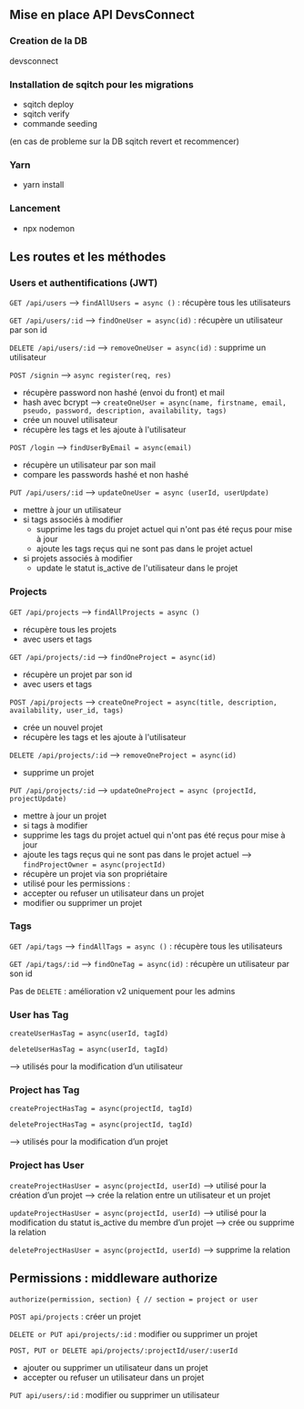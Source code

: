 ## Mise en place API DevsConnect

### Creation de la DB

devsconnect

### Installation de sqitch pour les migrations

- sqitch deploy
- sqitch verify
- commande seeding

(en cas de probleme sur la DB sqitch revert et recommencer)

### Yarn

- yarn install

### Lancement

- npx nodemon

## Les routes et les méthodes

### Users et authentifications (JWT)

`GET /api/users`
  --> `findAllUsers = async ()` : récupère tous les utilisateurs

`GET /api/users/:id`
  --> `findOneUser = async(id)` : récupère un utilisateur par son id

`DELETE /api/users/:id`
  --> `removeOneUser = async(id)` : supprime un utilisateur

`POST /signin`
--> `async register(req, res)`
  - récupère password non hashé (envoi du front) et mail
  - hash avec bcrypt
--> `createOneUser = async(name, firstname, email, pseudo, password, description, availability, tags)`
  - crée un nouvel utilisateur
  - récupère les tags et les ajoute à l'utilisateur

`POST /login`
--> `findUserByEmail = async(email)`
  - récupère un utilisateur par son mail
  - compare les passwords hashé et non hashé

`PUT /api/users/:id`
--> `updateOneUser = async (userId, userUpdate)`
  - mettre à jour un utilisateur
  - si tags associés à modifier
    - supprime les tags du projet actuel qui n'ont pas été reçus pour mise à jour
    - ajoute les tags reçus qui ne sont pas dans le projet actuel
  - si projets associés à modifier
    - update le statut is_active de l'utilisateur dans le projet

### Projects

`GET /api/projects`
--> `findAllProjects = async ()`
  - récupère tous les projets
  - avec users et tags

`GET /api/projects/:id`
--> `findOneProject = async(id)`
  - récupère un projet par son id
  - avec users et tags

`POST /api/projects`
--> `createOneProject = async(title, description, availability, user_id, tags)`
  - crée un nouvel projet 
  - récupère les tags et les ajoute à l'utilisateur

`DELETE /api/projects/:id`
--> `removeOneProject = async(id)`
  - supprime un projet

`PUT /api/projects/:id`
--> `updateOneProject = async (projectId, projectUpdate)`
  - mettre à jour un projet
  - si tags à modifier
  - supprime les tags du projet actuel qui n'ont pas été reçus pour mise à jour
  - ajoute les tags reçus qui ne sont pas dans le projet actuel
--> `findProjectOwner = async(projectId)`
  - récupère un projet via son propriétaire
  - utilisé pour les permissions :
  - accepter ou refuser un utilisateur dans un projet
  - modifier ou supprimer un projet

### Tags

`GET /api/tags`
--> `findAllTags = async ()` : récupère tous les utilisateurs

`GET /api/tags/:id`
--> `findOneTag = async(id)` : récupère un utilisateur par son id

Pas de `DELETE` : amélioration v2 uniquement pour les admins

### User has Tag

`createUserHasTag = async(userId, tagId)`

`deleteUserHasTag = async(userId, tagId)`

--> utilisés pour la modification d’un utilisateur

### Project has Tag

`createProjectHasTag = async(projectId, tagId)`

`deleteProjectHasTag = async(projectId, tagId)`

--> utilisés pour la modification d’un projet

### Project has User

`createProjectHasUser = async(projectId, userId)`
--> utilisé pour la création d’un projet
--> crée la relation entre un utilisateur et un projet

`updateProjectHasUser = async(projectId, userId)`
--> utilisé pour la modification du statut is_active du membre d’un projet
--> crée ou supprime la relation

`deleteProjectHasUser = async(projectId, userId)`
--> supprime la relation

## Permissions : middleware authorize

`authorize(permission, section) { // section = project or user`

`POST api/projects` : créer un projet

`DELETE or PUT api/projects/:id` : modifier ou supprimer un projet

`POST, PUT or DELETE api/projects/:projectId/user/:userId`
- ajouter ou supprimer un utilisateur dans un projet
- accepter ou refuser un utilisateur dans un projet

`PUT api/users/:id` : modifier ou supprimer un utilisateur
